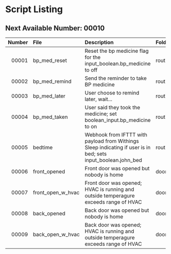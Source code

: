 # Script Listing

## Next Available Number: 00010

| Number | File | Description | Folder |
|-------:|:-----|:------------|:-------|
| 00001 | bp_med_reset | Reset the bp medicine flag for the input_boolean.bp_medicine to off | routines/bp_medicine |
| 00002 | bp_med_remind | Send the reminder to take BP medicine | routines/bp_medicine |
| 00003 | bp_med_later | User choose to remind later, wait... | routines/bp_medicine |
| 00004 | bp_med_taken | User said they took the medicine; set boolean_input.bp_medicine to on | routintes/bp_medicine |
| 00005 | bedtime | Webhook from IFTTT with payload from Withings Sleep indicating if user is in bed; sets input_boolean.john_bed | routines/john_bed |
| 00006 | front_opened | Front door was opened but nobody is home | doors |
| 00007 | front_open_w_hvac | Front door was opened; HVAC is running and outside temperagure exceeds range of HVAC | doors |
| 00008 | back_opened | Back door was opened but nobody is home | doors |
| 00009 | back_open_w_hvac | Back door was opened; HVAC is running and outside temperagure exceeds range of HVAC | doors |
